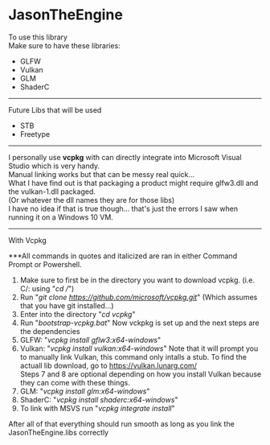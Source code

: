 # JasonTheEngine

To use this library   
Make sure to have these libraries:

- GLFW
- Vulkan
- GLM
- ShaderC

---

Future Libs that will be used

- STB
- Freetype

---

I personally use **vcpkg** with can directly integrate into Microsoft Visual Studio which is very handy.   
Manual linking works but that can be messy real quick...   
What I have find out is that packaging a product might require glfw3.dll and the vulkan-1.dll packaged.   
(Or whatever the dll names they are for those libs)  
I have no idea if that is true though... that's just the errors I saw when running it on a Windows 10 VM.  

---

With Vcpkg

***All commands in quotes and italicized are ran in either Command Prompt or Powershell.

1. Make sure to first be in the directory you want to download vcpkg. (i.e. C/: using "*cd /*")
2. Run "*git clone https://github.com/microsoft/vcpkg.git*" (Which assumes that you have git installed...)
3. Enter into the directory "*cd vcpkg*"
4. Run "*bootstrap-vcpkg.bat*"   Now vckpkg is set up and the next steps are the dependencies
5. GLFW: "*vcpkg install gflw3:x64-windows*"
6. Vulkan: "*vcpkg install vulkan:x64-windows*"   Note that it will prompt you to manually link Vulkan, this command only intalls a stub. To find the actuall lib download, go to https://vulkan.lunarg.com/    
Steps 7 and 8 are optional depending on how you install Vulkan because they can come with these things.
7. GLM: "*vcpkg install glm:x64-windows*"
8. ShaderC: "*vcpkg install shaderc:x64-windows*"
9. To link with MSVS run "*vcpkg integrate install*"

After all of that everything should run smooth as long as you link the JasonTheEngine.libs correctly






